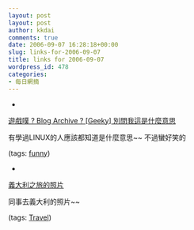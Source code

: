 ```yaml
---
layout: post
layout: post
author: kkdai
comments: true
date: 2006-09-07 16:28:18+00:00
slug: links-for-2006-09-07
title: links for 2006-09-07
wordpress_id: 478
categories:
- 每日網摘
---
```



	
  * 
		

[遊戲噗 ? Blog Archive ? [Geeky] 別問我這是什麼意思](http://www.gameimp.com/archives/2006/09/05/730/)


		

有學過LINUX的人應該都知道是什麼意思~~ 不過蠻好笑的


		

(tags: [funny](http://del.icio.us/kkdai/funny))


	

	
  * 
		

[義大利之旅的照片](http://newjeep.ulead.com.tw:6666/~webtest/index.html)


		

同事去義大利的照片~~


		

(tags: [Travel](http://del.icio.us/kkdai/Travel))


	


